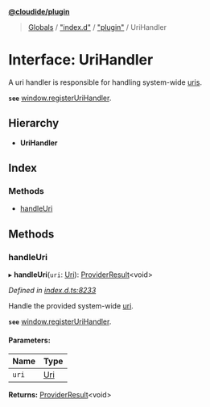 **[@cloudide/plugin](../README.md)**

> [Globals](../README.md) / ["index.d"](../modules/_index_d_.md) / ["plugin"](../modules/_index_d_._plugin_.md) / UriHandler

# Interface: UriHandler

A uri handler is responsible for handling system-wide [uris](#Uri).

**`see`** [window.registerUriHandler](#window.registerUriHandler).

## Hierarchy

* **UriHandler**

## Index

### Methods

* [handleUri](_index_d_._plugin_.urihandler.md#handleuri)

## Methods

### handleUri

▸ **handleUri**(`uri`: [Uri](../classes/_index_d_._plugin_.uri.md)): [ProviderResult](../modules/_index_d_._plugin_.md#providerresult)\<void>

*Defined in [index.d.ts:8233](https://github.com/shuyaqian/cloudide-plugin-api/blob/57a3a2a/index.d.ts#L8233)*

Handle the provided system-wide [uri](#Uri).

**`see`** [window.registerUriHandler](#window.registerUriHandler).

#### Parameters:

Name | Type |
------ | ------ |
`uri` | [Uri](../classes/_index_d_._plugin_.uri.md) |

**Returns:** [ProviderResult](../modules/_index_d_._plugin_.md#providerresult)\<void>
